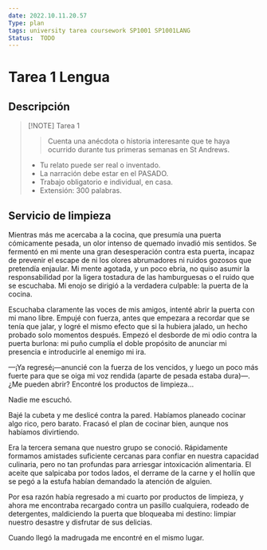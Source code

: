 ```yaml
---
date: 2022.10.11.20.57
Type: plan
tags: university tarea coursework SP1001 SP1001LANG 
Status:  TODO
---
```


# Tarea 1 Lengua
## Descripción

> [!NOTE] Tarea 1
> > Cuenta una anécdota o historia interesante que te haya ocurrido durante tus primeras semanas en St Andrews.
>
> - Tu relato puede ser real o inventado.
> - La narración debe estar en el PASADO.
> - Trabajo obligatorio e individual, en casa.
> - Extensión: 300 palabras.


## Servicio de limpieza 
Mientras más me acercaba a la cocina, que presumía una puerta cómicamente pesada, un olor intenso de quemado invadió mis sentidos. Se fermentó en mi mente una gran desesperación contra esta puerta, incapaz de prevenir el escape de ni los olores abrumadores ni ruidos gozosos que pretendía enjaular. Mi mente agotada, y un poco ebria, no quiso asumir la responsabilidad por la ligera tostadura de las hamburguesas o el ruido que se escuchaba. Mi enojo se dirigió a la verdadera culpable: la puerta de la cocina.

Escuchaba claramente las voces de mis amigos, intenté abrir la puerta con mi mano libre. Empujé con fuerza, antes que empezara a recordar que se tenía que jalar, y logré el mismo efecto que si la hubiera jalado, un hecho probado solo momentos después. Empezó el desborde de mi odio contra la puerta burlona: mi puño cumplía el doble propósito de anunciar mi presencia e introducirle al enemigo mi ira.

—¡Ya regresé¡—anuncié con la fuerza de los vencidos, y luego un poco más fuerte para que se oiga mi voz rendida (aparte de pesada estaba dura)—. ¿Me pueden abrir? Encontré los productos de limpieza…

Nadie me escuchó.

Bajé la cubeta y me deslicé contra la pared. Habíamos planeado cocinar algo rico, pero barato. Fracasó el plan de cocinar bien, aunque nos habíamos divirtiendo.

Era la tercera semana que nuestro grupo se conoció. Rápidamente formamos amistades suficiente cercanas para confiar en nuestra capacidad culinaria, pero no tan profundas para arriesgar intoxicación alimentaria. El aceite que salpicaba por todos lados, el derrame de la carne y el hollín que se pegó a la estufa habían demandado la atención de alguien.

Por esa razón había regresado a mi cuarto por productos de limpieza, y ahora me encontraba recargado contra un pasillo cualquiera, rodeado de detergentes, maldiciendo la puerta que bloqueaba mi destino: limpiar nuestro desastre y disfrutar de sus delicias.

Cuando llegó la madrugada me encontré en el mismo lugar.